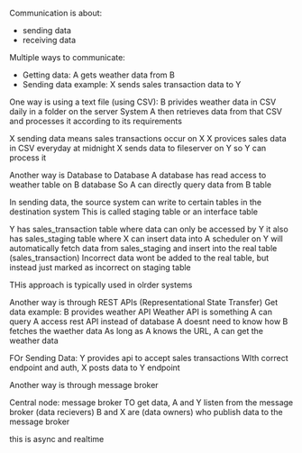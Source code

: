 Communication is about:
- sending data
- receiving data

Multiple ways to communicate:
- Getting data: A gets weather data from B
- Sending data example: X sends sales transaction data to Y

One way is using a text file (using CSV):
B privides weather data in CSV daily in a folder on the server
System A then retrieves data from that CSV and processes it according to its requirements

X sending data means sales transactions occur on X
X provices sales data in CSV everyday at midnight
X sends data to fileserver on Y so Y can process it

Another way is Database to Database
A database has read access to weather table on B database
So A can directly query data from B table

In sending data, the source system can write to certain tables in the destination system
This is called staging table or an interface table

Y has sales_transaction table where data can only be accessed by Y
it also has sales_staging table where X can insert data into
A scheduler on Y will automatically fetch data from sales_staging and insert into the real table (sales_transaction)
Incorrect data wont be added to the real table, but instead just marked as incorrect on staging table

THis approach is typically used in olrder systems


Another way is through REST APIs (Representational State Transfer)
Get data example:
B provides weather API
Weather API is something A can query
A access rest API instead of database
A doesnt need to know how B fetches the waether data
As long as A knows the URL, A can get the weather data

FOr Sending Data:
Y provides api to accept sales transactions
WIth correct endpoint and auth, X posts data to Y endpoint



Another way is through message broker

Central node: message broker
TO get data, A and Y listen from the message broker (data recievers)
B and X are (data owners) who publish data to the message broker

this is async and realtime


